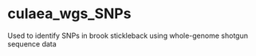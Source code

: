 # culaea_wgs_SNPs
Used to identify SNPs in brook stickleback using whole-genome shotgun sequence data
